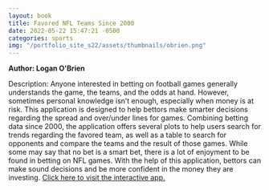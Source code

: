 ```yaml
---
layout: book
title: Favored NFL Teams Since 2000
date: 2022-05-22 15:47:21 -0500
categories: sports
img: "/portfolio_site_s22/assets/thumbnails/obrien.png"
---
```


<b>Author: Logan O'Brien</b>

Description: Anyone interested in betting on football games generally
understands the game, the teams, and the odds at hand. However, sometimes
personal knowledge isn’t enough, especially when money is at risk. This
application is designed to help bettors make smarter decisions regarding the
spread and over/under lines for games. Combining betting data since 2000, the
application offers several plots to help users search for trends regarding the
favored team, as well as a table to search for opponents and compare the teams
and the result of those games. While some may say that no bet is a smart bet,
there is a lot of enjoyment to be found in betting on NFL games. With the help
of this application, bettors can make sound decisions and be more confident in
the money they are investing.
<a href="https://data-viz.it.wisc.edu/content/d9e6f2fb-14bc-4e3a-9852-cae193e0aef9">Click here to visit the interactive app.</a>

[jekyll-docs]: https://jekyllrb.com/docs/home
[jekyll-gh]:   https://github.com/jekyll/jekyll
[jekyll-talk]: https://talk.jekyllrb.com/
